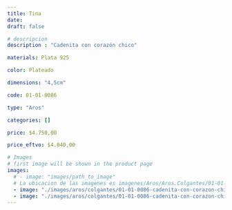 ```yaml
---
title: Tina
date: 
draft: false

# descripcion
description : "Cadenita con corazón chico"

materials: Plata 925

color: Plateado

dimensions: "4,5cm"

code: 01-01-0086

type: "Aros"

categories: []

price: $4.750,00

price_eftvo: $4.040,00

# Images
# first image will be shown in the product page
images:
  # - image: "images/path_to_image"
  # La ubicacion de las imagenes es imagenes/Aros/Aros.Colgantes/01-01-0086-tina
  - image: "./images/aros/colgantes/01-01-0086-cadenita-con-corazon-chico_a.jpeg"
  - image: "./images/aros/colgantes/01-01-0086-cadenita-con-corazon-chico_b.jpeg"
---
```


